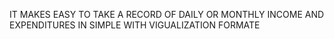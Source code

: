 IT MAKES EASY TO TAKE A RECORD OF DAILY OR MONTHLY INCOME AND EXPENDITURES IN SIMPLE WITH VIGUALIZATION FORMATE 
